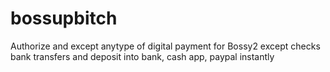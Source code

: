 # bossupbitch
Authorize and except anytype of digital payment for Bossy2
except checks bank transfers and deposit into bank, cash app, paypal instantly
